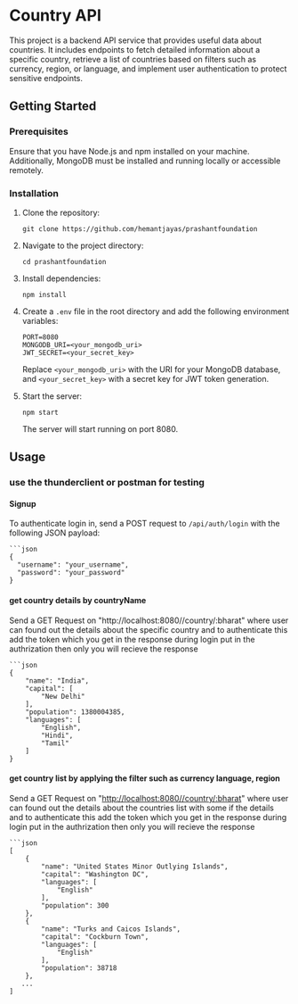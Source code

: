 # Country API

This project is a backend API service that provides useful data about countries. It includes endpoints to fetch detailed information about a specific country, retrieve a list of countries based on filters such as currency, region, or language, and implement user authentication to protect sensitive endpoints.

## Getting Started

### Prerequisites

Ensure that you have Node.js and npm installed on your machine. Additionally, MongoDB must be installed and running locally or accessible remotely.

### Installation

1. Clone the repository:

    ```
    git clone https://github.com/hemantjayas/prashantfoundation
    ```

2. Navigate to the project directory:

    ```
    cd prashantfoundation
    ```

3. Install dependencies:

    ```
    npm install
    ```

4. Create a `.env` file in the root directory and add the following environment variables:

    ```
    PORT=8080
    MONGODB_URI=<your_mongodb_uri>
    JWT_SECRET=<your_secret_key>
    ```

    Replace `<your_mongodb_uri>` with the URI for your MongoDB database, and `<your_secret_key>` with a secret key for JWT token generation.

5. Start the server:

    ```
    npm start
    ```

    The server will start running on port 8080.

## Usage   

### use the thunderclient or postman for testing 

#### Signup

To authenticate login in, send a POST request to `/api/auth/login` with the following JSON payload:
```
```json
{
  "username": "your_username",
  "password": "your_password"
}
```

#### get country details by countryName 

Send a GET Request  on "http://localhost:8080//country/:bharat"  where user can found out the details about the specific country 
and to authenticate this add the token which you get in the response during login  put in the authrization then only you will recieve the response 

```
```json
{
    "name": "India",
    "capital": [
        "New Delhi"
    ],
    "population": 1380004385,
    "languages": [
        "English",
        "Hindi",
        "Tamil"
    ]
}
```

#### get country list  by applying the filter  such as currency language, region  
Send a GET Request  on "[http://localhost:8080//country/:bharat](http://localhost:8080/user/countries?currency=USD&region=Europe&language=English&page=2)"  where user can found out the details about the  countries list with some if the details
and to authenticate this add the token which you get in the response during login  put in the authrization then only you will recieve the response 

```
```json
[
    {
        "name": "United States Minor Outlying Islands",
        "capital": "Washington DC",
        "languages": [
            "English"
        ],
        "population": 300
    },
    {
        "name": "Turks and Caicos Islands",
        "capital": "Cockburn Town",
        "languages": [
            "English"
        ],
        "population": 38718
    },
   ...
]
```







